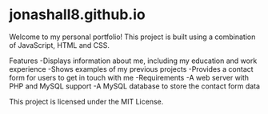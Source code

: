 # jonashall8.github.io

Welcome to my personal portfolio! This project is built using a combination of JavaScript, HTML and CSS.

Features -Displays information about me, including my education and work experience -Shows examples of my previous projects -Provides a contact form for users to get in touch with me -Requirements -A web server with PHP and MySQL support -A MySQL database to store the contact form data

This project is licensed under the MIT License.
